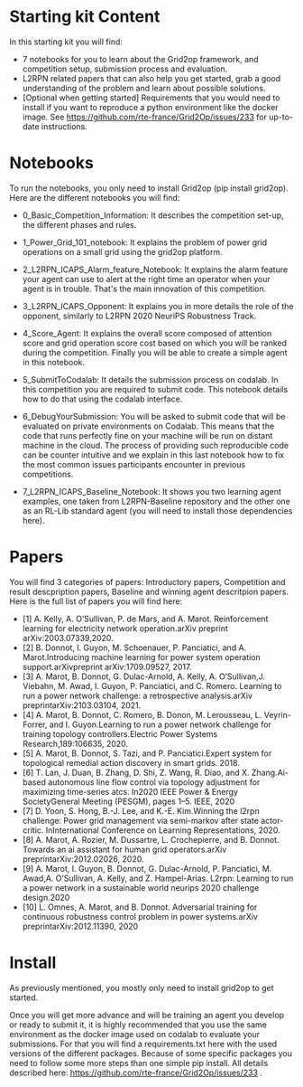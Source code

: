 # Starting kit Content

In this starting kit you will find:
- 7 notebooks for you to learn about the Grid2op framework, and competition setup, submission process and evaluation.
- L2RPN related papers that can also help you get started, grab a good understanding of the problem and learn about possible solutions.
- [Optional when getting started] Requirements that you would need to install if you want to reproduce a python environment like the docker image. See https://github.com/rte-france/Grid2Op/issues/233 for up-to-date instructions. 

# Notebooks
To run the notebooks, you only need to install Grid2op (pip install grid2op). Here are the different notebooks you will find:

- 0_Basic_Competition_Information: It describes the competition set-up, the different phases and rules.
 

- 1_Power_Grid_101_notebook: It explains the problem of power grid operations on a small grid using the grid2op platform.
 
- 2_L2RPN_ICAPS_Alarm_feature_Notebook: It explains the alarm feature your agent can use to alert at the right time an operator when your agent is in trouble. That's the main innovation of this competition.

- 3_L2RPN_ICAPS_Opponent: It explains you in more details the role of the opponent, similarly to L2RPN 2020 NeuriPS Robustness Track.
 
- 4_Score_Agent: It explains the overall score composed of attention score and grid operation score cost based on which you will be ranked during the competition. Finally you will be able to create a simple agent in this notebook.
 
- 5_SubmitToCodalab: It details the submission process on codalab. In this competition you are required to submit code. This notebook details how to do that using the codalab interface.
 
- 6_DebugYourSubmission: You will be asked to submit code that will be evaluated on private environments on Codalab. This means that the code that runs perfectly fine on your machine will be run on distant machine in the cloud. The process of providing such reproducible code can be counter intuitive and we explain in this last notebook how to fix the most common issues participants encounter in previous competitions.
 
- 7_L2RPN_ICAPS_Baseline_Notebook: It shows you two learning agent examples, one taken from L2RPN-Baseline repository and the other one as an RL-Lib standard agent (you will need to install those dependencies here).

# Papers
You will find 3 categories of papers: Introductory papers, Competition and result descpription papers, Baseline and winning agent descritpion papers.
Here is the full list of papers you will find here:

- [1]  A. Kelly, A. O’Sullivan, P. de Mars, and A. Marot.  Reinforcement learning  for  electricity  network  operation.arXiv preprint arXiv:2003.07339,2020.
- [2]  B.  Donnot,  I.  Guyon,  M.  Schoenauer,  P.  Panciatici,  and  A.  Marot.Introducing machine learning for power system operation support.arXivpreprint arXiv:1709.09527, 2017.
- [3]  A.   Marot,   B.   Donnot,   G.   Dulac-Arnold,   A.   Kelly,   A.   O’Sullivan,J. Viebahn, M. Awad, I. Guyon, P. Panciatici, and C. Romero.  Learning to run a power network challenge: a retrospective analysis.arXiv preprintarXiv:2103.03104, 2021.
- [4]  A. Marot, B. Donnot, C. Romero, B. Donon, M. Lerousseau, L. Veyrin-Forrer,  and  I.  Guyon.Learning  to  run  a  power  network  challenge for  training  topology  controllers.Electric Power Systems Research,189:106635, 2020.
- [5]  A.  Marot,  B.  Donnot,  S.  Tazi,  and  P.  Panciatici.Expert  system  for topological remedial action discovery in smart grids.  2018.
- [6] T.  Lan,  J.  Duan,  B.  Zhang,  D.  Shi,  Z.  Wang,  R.  Diao,  and  X.  Zhang.Ai-based  autonomous  line  flow  control  via  topology  adjustment  for maximizing  time-series  atcs.   In2020 IEEE Power & Energy SocietyGeneral Meeting (PESGM), pages 1–5. IEEE, 2020
- [7]  D.  Yoon,  S.  Hong,  B.-J.  Lee,  and  K.-E.  Kim.Winning  the  l2rpn challenge:  Power  grid  management  via  semi-markov  after state  actor-critic.  InInternational Conference on Learning Representations, 2020.
- [8]  A.  Marot,  A.  Rozier,  M.  Dussartre,  L.  Crochepierre,  and  B.  Donnot. Towards  an  ai  assistant  for  human  grid  operators.arXiv preprintarXiv:2012.02026, 2020.
- [9]  A. Marot, I. Guyon, B. Donnot, G. Dulac-Arnold, P. Panciatici, M. Awad,A.  O’Sullivan,  A.  Kelly,  and  Z.  Hampel-Arias.  L2rpn:  Learning  to  run a  power  network  in  a  sustainable  world  neurips 2020  challenge  design.2020
- [10]  L.  Omnes,  A.  Marot,  and  B.  Donnot. Adversarial  training  for  continuous  robustness  control  problem  in  power  systems.arXiv preprintarXiv:2012.11390, 2020

# Install
As previously mentioned, you mostly only need to install grid2op to get started.

Once you will get more advance and will be training an agent you develop or ready to submit it, it is highly recommended that you use the same environment as the docker image used on codalab to evaluate your submissions.
For that you will find a requirements.txt here with the used versions of the different packages.
Because of some specific packages you need to follow some more steps than one simple pip install. All details described here:  https://github.com/rte-france/Grid2Op/issues/233 .